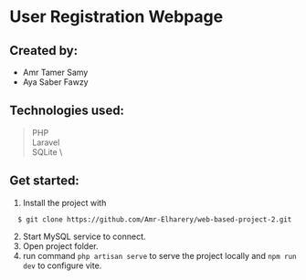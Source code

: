 # User Registration Webpage

## Created by: 
  - Amr Tamer Samy
  - Aya Saber Fawzy

## Technologies used:
  > PHP \
    Laravel \
    SQLite \

## Get started:
  1. Install the project with
  ```
    $ git clone https://github.com/Amr-Elharery/web-based-project-2.git
  ```
  2. Start MySQL service to connect.
  3. Open project folder.
  4. run command `php artisan serve` to serve the project locally and `npm run dev` to configure vite.

